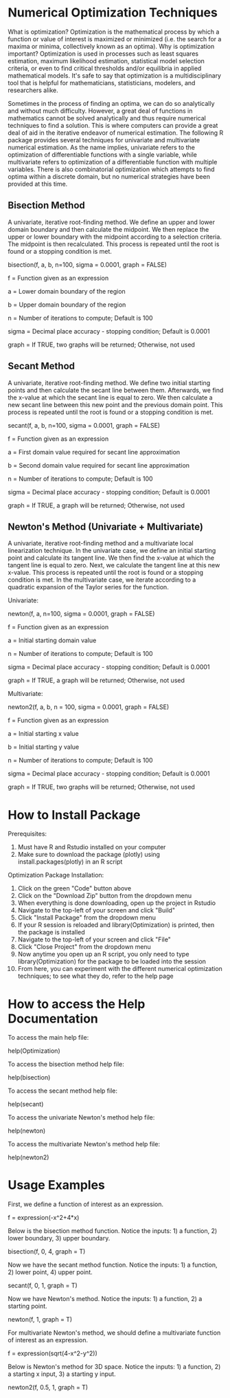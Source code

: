 ﻿# Numerical Optimization Techniques

What is optimization? Optimization is the mathematical process by which a function or value of interest is maximized or minimized (i.e. the search for a maxima or minima, collectively known as an optima). Why is optimization important? Optimization is used in processes such as least squares estimation, maximum likelihood estimation, statistical model selection criteria, or even to find critical thresholds and/or equilibria in applied mathematical models. It's safe to say that optimization is a multidisciplinary tool that is helpful for mathematicians, statisticians, modelers, and researchers alike.

Sometimes in the process of finding an optima, we can do so analytically and without much difficulty. However, a great deal of functions in mathematics cannot be solved analytically and thus require numerical techniques to find a solution. This is where computers can provide a great deal of aid in the iterative endeavor of numerical estimation. The following R package provides several techniques for univariate and multivariate numerical estimation. As the name implies, univariate refers to the optimization of differentiable functions with a single variable, while multivariate refers to optimization of a differentiable function with multiple variables. There is also combinatorial optimization which attempts to find optima within a discrete domain, but no numerical strategies have been provided at this time.

## Bisection Method

A univariate, iterative root-finding method. We define an upper and lower domain boundary and then calculate the midpoint. We then replace the upper or lower boundary with the midpoint according to a selection criteria. The midpoint is then recalculated. This process is repeated until the root is found or a stopping condition is met.

bisection(f, a, b, n=100, sigma = 0.0001, graph = FALSE)

f = Function given as an expression

a = Lower domain boundary of the region

b = Upper domain boundary of the region

n = Number of iterations to compute; Default is 100

sigma = Decimal place accuracy - stopping condition; Default is 0.0001

graph = If TRUE, two graphs will be returned; Otherwise, not used

## Secant Method

A univariate, iterative root-finding method. We define two initial starting points and then calculate the secant line between them. Afterwards, we find the x-value at which the secant line is equal to zero. We then calculate a new secant line between this new point and the previous domain point. This process is repeated until the root is found or a stopping condition is met.

secant(f, a, b, n=100, sigma = 0.0001, graph = FALSE)

f = Function given as an expression

a = First domain value required for secant line approximation

b = Second domain value required for secant line approximation

n = Number of iterations to compute; Default is 100

sigma = Decimal place accuracy - stopping condition; Default is 0.0001

graph = If TRUE, a graph will be returned; Otherwise, not used

## Newton's Method (Univariate + Multivariate)

A univariate, iterative root-finding method and a multivariate local linearization technique. In the univariate case, we define an initial starting point and calculate its tangent line. We then find the x-value at which the tangent line is equal to zero. Next, we calculate the tangent line at this new x-value. This process is repeated until the root is found or a stopping condition is met. In the multivariate case, we iterate according to a quadratic expansion of the Taylor series for the function.

Univariate:

newton(f, a, n=100, sigma = 0.0001, graph = FALSE)

f = Function given as an expression

a = Initial starting domain value

n = Number of iterations to compute; Default is 100

sigma = Decimal place accuracy - stopping condition; Default is 0.0001

graph = If TRUE, a graph will be returned; Otherwise, not used

Multivariate:

newton2(f, a, b, n = 100, sigma = 0.0001, graph = FALSE)

f = Function given as an expression

a = Initial starting x value

b = Initial starting y value

n = Number of iterations to compute; Default is 100

sigma = Decimal place accuracy - stopping condition; Default is 0.0001

graph = If TRUE, two graphs will be returned; Otherwise, not used

# How to Install Package

Prerequisites: 

1) Must have R and Rstudio installed on your computer
2) Make sure to download the package (plotly) using install.packages(plotly) in an R script

Optimization Package Installation:

1) Click on the green "Code" button above
2) Click on the "Download Zip" button from the dropdown menu
3) When everything is done downloading, open up the project in Rstudio
4) Navigate to the top-left of your screen and click "Build"
5) Click "Install Package" from the dropdown menu
6) If your R session is reloaded and library(Optimization) is printed, then the package is installed
7) Navigate to the top-left of your screen and click "File"
8) Click "Close Project" from the dropdown menu
9) Now anytime you open up an R script, you only need to type library(Optimization) for the package to be loaded into the session
10) From here, you can experiment with the different numerical optimization techniques; to see what they do, refer to the help page

# How to access the Help Documentation

To access the main help file:

help(Optimization)

To access the bisection method help file:

help(bisection)

To access the secant method help file:

help(secant)

To access the univariate Newton's method help file:

help(newton)

To access the multivariate Newton's method help file:

help(newton2)

# Usage Examples

First, we define a function of interest as an expression. 

f = expression(-x^2+4*x)

Below is the bisection method function. Notice the inputs: 1) a function, 2) lower boundary, 3) upper boundary.

bisection(f, 0, 4, graph = T)

Now we have the secant method function. Notice the inputs: 1) a function, 2) lower point, 4) upper point.

secant(f, 0, 1, graph = T)

Now we have Newton's method. Notice the inputs: 1) a function, 2) a starting point.

newton(f, 1, graph = T)

For multivariate Newton's method, we should define a multivariate function of interest as an expression.

f = expression(sqrt(4-x^2-y^2))

Below is Newton's method for 3D space. Notice the inputs: 1) a function, 2) a starting x input, 3) a starting y input.

newton2(f, 0.5, 1, graph = T)
